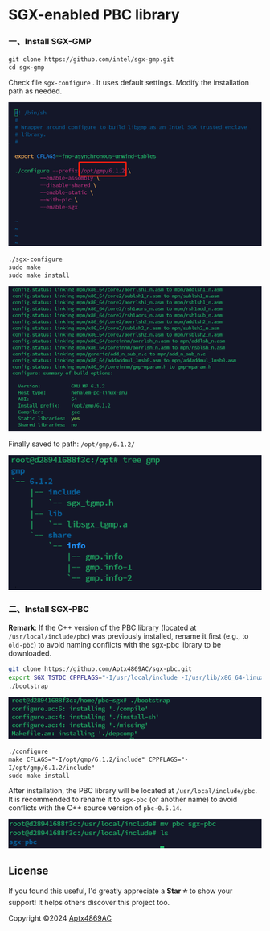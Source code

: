 # SGX-enabled PBC library

### 一、Install SGX-GMP

```shell
git clone https://github.com/intel/sgx-gmp.git
cd sgx-gmp
```

Check file `sgx-configure` . It uses default settings. Modify the installation path as needed.

![image-20240606114437755](README.assets/image-20240606114437755.png)

```shell
./sgx-configure
sudo make
sudo make install
```

![image-20240606111524081](README.assets/image-20240606111524081.png)

Finally saved to path: `/opt/gmp/6.1.2/`

![image-20240606114012291](README.assets/image-20240606114012291.png)

### 二、Install SGX-PBC

**Remark**: If the C++ version of the PBC library (located at `/usr/local/include/pbc`) was previously installed, rename it first (e.g., to `old-pbc`) to avoid naming conflicts with the sgx-pbc library to be downloaded.

```bash
git clone https://github.com/Aptx4869AC/sgx-pbc.git
export SGX_TSTDC_CPPFLAGS="-I/usr/local/include -I/usr/lib/x86_64-linux-gnu"
./bootstrap
```

![image-20240606114551639](README.assets/image-20240606114551639.png)

```shell
./configure
make CFLAGS="-I/opt/gmp/6.1.2/include" CPPFLAGS="-I/opt/gmp/6.1.2/include"
sudo make install
```

After installation, the PBC library will be located at `/usr/local/include/pbc`. It is recommended to rename it to `sgx-pbc` (or another name) to avoid conflicts with the C++ source version of `pbc-0.5.14`.

![image-20240607102627857](README.assets/image-20240607102627857.png)



## License

If you found this useful, I'd greatly appreciate a **Star ⭐** to show your support!  It helps others discover this project too. 

Copyright :copyright:2024 [Aptx4869AC](https://github.com/Aptx4869AC)
